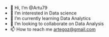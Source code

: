 - 👋 Hi, I’m @Artu79
- 👀 I’m interested in Data science
- 🌱 I’m currently learning Data Analytics
- 💞️ I’m looking to collaborate on Data Analysis
- 📫 How to reach me artegoz@gmail.com

<!---
Artu79/Artu79 is a ✨ special ✨ repository because its `README.md` (this file) appears on your GitHub profile.
You can click the Preview link to take a look at your changes.
--->
